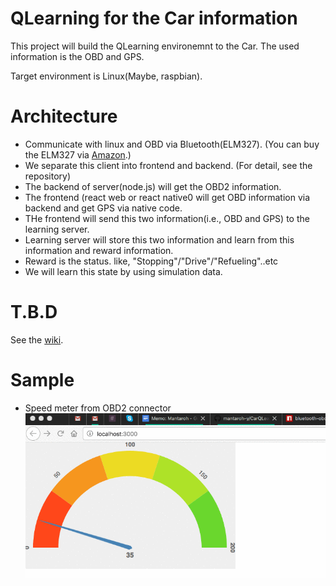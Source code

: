 # QLearning for the Car information

This project will build the QLearning environemnt to the Car. The used information
is the OBD and GPS.

Target environment is Linux(Maybe, raspbian).

# Architecture

 * Communicate with linux and OBD via Bluetooth(ELM327).
   (You can buy the ELM327 via [Amazon](https://www.amazon.com/gp/product/B0746H9Y9Z/).)
 * We separate this client into frontend and backend. (For detail, see the repository)
 * The backend of server(node.js) will get the OBD2 information.
 * The frontend (react web or react native0 will get OBD information via backend and get GPS via native code.
 * THe frontend will send this two information(i.e., OBD and GPS) to the learning server.
 * Learning server will store this two information and learn from this information and reward information.
 * Reward is the status. like, "Stopping"/"Drive"/"Refueling"..etc
 * We will learn this state by using simulation data.

# T.B.D

 See the [wiki](wiki).

# Sample

 * Speed meter from OBD2 connector
 ![Image of Speed meter](https://github.com/mantaroh-y/CarQLearning/blob/master/images/speedmeter.gif)
